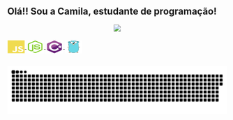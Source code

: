 ## Olá!! Sou a Camila, estudante de programação!
<div align="center">
  <a href="https://github.com/letiercamila">
  <img height="180em" src="https://github-readme-stats.vercel.app/api?username=letiercamila&show_icons=true&theme=cobalt&include_all_commits=true&count_private=true"/><br>
</div>
<div style="align-items: center"><br>
  <img align="center" alt="Camila-Js" height="30" width="40" src="https://raw.githubusercontent.com/devicons/devicon/master/icons/javascript/javascript-plain.svg">
   <img align="center" alt="Camila-Node.Js" height="30" width="40" src="https://raw.githubusercontent.com/devicons/devicon/master/icons/nodejs/nodejs-original.svg">
  <img align="center" alt="Camila-Csharp" height="30" width="40" src="https://raw.githubusercontent.com/devicons/devicon/master/icons/csharp/csharp-original.svg">
  <img align="center" alt="Camila-Go" height="30" width="40" src="https://raw.githubusercontent.com/devicons/devicon/master/icons/go/go-original.svg">
</div>
  
  ##
 
  ![Snake animation](https://github.com/letiercamila/letiercamila/blob/output/github-contribution-grid-snake.svg)
